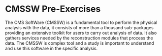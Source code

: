 # CMSSW Pre-Exercises

The CMS SoftWare (CMSSW) is a fundamental tool to perform the physical analysis with the data, it consists of more than a thousand sub-packages providing an extensive toolkit for users to carry out analysis of data. It also gathers services needed by the reconstruction modules that process the data. The CMSSW is complex tool and a study is important to understand and use this software in the specific analysis.

